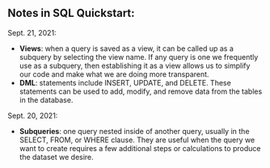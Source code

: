 ## Notes in SQL Quickstart:

Sept. 21, 2021:
- **Views**: when a query is saved as a view, it can be called up as a subquery by selecting the view name. If any query is one we frequently use as a subquery, then establishing it as a view allows us to simplify our code and make what we are doing more transparent.
- **DML**: statements include INSERT, UPDATE, and DELETE. These statements can be used to add, modify, and remove data from the tables in the database.

Sept. 20, 2021:
- **Subqueries**: one query nested inside of another query, usually in the SELECT, FROM, or WHERE clause. They are useful when the query we want to create requires a few additional steps or calculations to produce the dataset we desire. 
